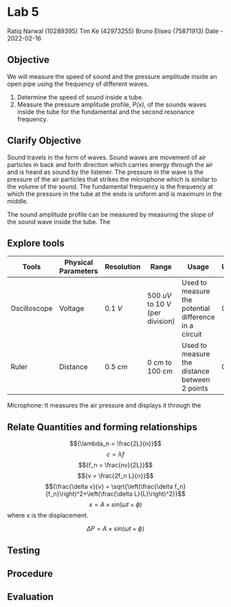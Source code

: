 # Lab 5
Ratiq Narwal (10289395)
Tim Ke (42973255)
Bruno Eliseo (75871913)
Date - 2022-02-16

## Objective
We will measure the speed of sound and the pressure amplitude inside an open pipe using the frequency of different waves.
1) Determine the speed of sound inside a tube.
2) Measure the pressure amplitude profile, *P(x)*, of the sounds waves inside the tube for the fundamental and the second resonance frequency.

## Clarify Objective
Sound travels in the form of waves. Sound waves are movement of air particles in back and forth direction which carries energy through the air and is heard as sound by the listener. The pressure in the wave is the pressure of the air particles that strikes the microphone which is similar to the volume of the sound. The fundamental frequency is the frequency at which the pressure in the tube at the ends is uniform and is maximum in the middle. 


The sound amplitude profile can be measured by measuring the slope of the sound wave inside the tube. The

## Explore tools
| Tools        | Physical Parameters | Resolution | Range                             | Usage                                                 | Uncertainty |
| ------------ | ------------------- | ---------- | --------------------------------- | ----------------------------------------------------- | ----------- |
| Oscilloscope | Voltage             | 0.1 *V*    | 500 *uV* to 10 *V* (per division) | Used to measure the potential difference in a circuit | 0.1 *V*     |
| Ruler        | Distance            | 0.5 *cm*   | 0 cm to 100 cm                    | Used to measure the distance between 2 points         | 0.5 *cm*    |

Microphone: It measures the air pressure and displays it through the 



## Relate Quantities and forming relationships
$${\lambda_n = \frac{2L}{n}}$$
$${c = \lambda f}$$
$${f_n = \frac{nv}{2L}}$$
$${v = \frac{2f_n L}{n}}$$
$${\frac{\delta v}{v} = \sqrt{\left(\frac{\delta f_n}{f_n}\right)^2+\left(\frac{\delta L}{L}\right)^2}}$$
$${x = A \times sin(\omega t + \phi)}$$
where x is the displacement.

$${\Delta P = A\times sin(\omega t + \phi)}$$

## Testing

## Procedure

## Evaluation